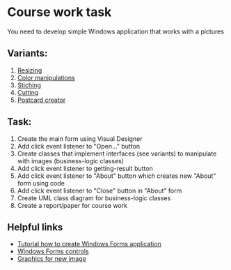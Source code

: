 # Course work task

You need to develop simple Windows application that works with a pictures

Variants:
--------
1. [Resizing](https://github.com/Nordth/istu-en-oop-course-work-2019/blob/master/variant1.md)
2. [Color manipulations](https://github.com/Nordth/istu-en-oop-course-work-2019/blob/master/variant2.md)
3. [Stiching](https://github.com/Nordth/istu-en-oop-course-work-2019/blob/master/variant3.md)
4. [Cutting](https://github.com/Nordth/istu-en-oop-course-work-2019/blob/master/variant4.md)
5. [Postcard creator](https://github.com/Nordth/istu-en-oop-course-work-2019/blob/master/variant5.md)

Task:
-----
1. Create the main form using Visual Designer
2. Add click event listener to "Open..." button
3. Create classes that implement interfaces (see variants) to manipulate with images (business-logic classes)
4. Add click event listener to getting-result button
5. Add click event listener to "About" button which creates new "About" form using code
6. Add click event listener to "Close" button in "About" form
7. Create UML class diagram for business-logic classes
8. Create a report/paper for course work

Helpful links
-------------
- [Tutorial how to create Windows Forms application](https://docs.microsoft.com/en-us/visualstudio/ide/tutorial-1-create-a-picture-viewer?view=vs-2019)
- [Windows Forms controls](https://docs.microsoft.com/en-us/dotnet/framework/winforms/controls/windows-forms-controls-by-function)
- [Graphics for new image](https://stackoverflow.com/a/10445101/2812475)
